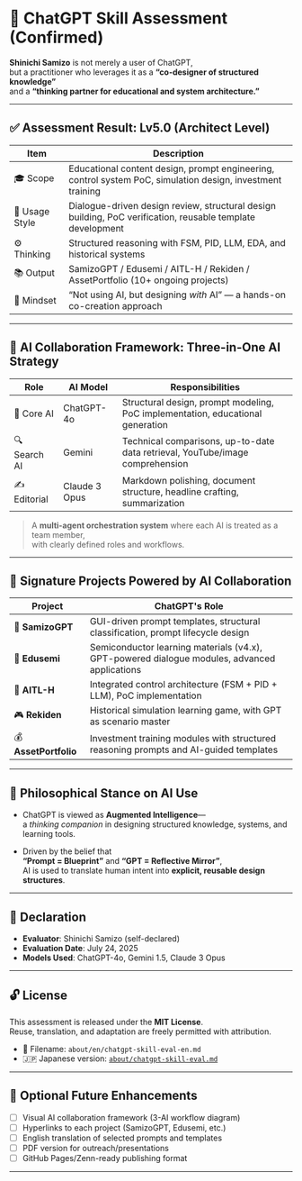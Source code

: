 # 🧠 ChatGPT Skill Assessment (Confirmed)

**Shinichi Samizo** is not merely a user of ChatGPT,  
but a practitioner who leverages it as a **“co-designer of structured knowledge”**  
and a **“thinking partner for educational and system architecture.”**

---

## ✅ Assessment Result: Lv5.0 (Architect Level)

| Item         | Description |
|--------------|-------------|
| 🎓 Scope      | Educational content design, prompt engineering, control system PoC, simulation design, investment training |
| 🧠 Usage Style | Dialogue-driven design review, structural design building, PoC verification, reusable template development |
| ⚙️ Thinking     | Structured reasoning with FSM, PID, LLM, EDA, and historical systems |
| 📚 Output      | SamizoGPT / Edusemi / AITL-H / Rekiden / AssetPortfolio (10+ ongoing projects) |
| 🧩 Mindset     | “Not using AI, but designing *with* AI” — a hands-on co-creation approach |

---

## 🔧 AI Collaboration Framework: Three-in-One AI Strategy

| Role         | AI Model     | Responsibilities |
|--------------|--------------|------------------|
| 🧠 Core AI     | ChatGPT-4o   | Structural design, prompt modeling, PoC implementation, educational generation |
| 🔍 Search AI   | Gemini       | Technical comparisons, up-to-date data retrieval, YouTube/image comprehension |
| ✍️ Editorial   | Claude 3 Opus| Markdown polishing, document structure, headline crafting, summarization |

> A **multi-agent orchestration system** where each AI is treated as a team member,  
> with clearly defined roles and workflows.

---

## 📌 Signature Projects Powered by AI Collaboration

| Project          | ChatGPT's Role |
|------------------|----------------|
| 🧠 **SamizoGPT**   | GUI-driven prompt templates, structural classification, prompt lifecycle design |
| 📘 **Edusemi**     | Semiconductor learning materials (v4.x), GPT-powered dialogue modules, advanced applications |
| 🤖 **AITL-H**      | Integrated control architecture (FSM + PID + LLM), PoC implementation |
| 🎮 **Rekiden**     | Historical simulation learning game, with GPT as scenario master |
| 💰 **AssetPortfolio** | Investment training modules with structured reasoning prompts and AI-guided templates |

---

## 🎯 Philosophical Stance on AI Use

- ChatGPT is viewed as **Augmented Intelligence**—  
  a *thinking companion* in designing structured knowledge, systems, and learning tools.

- Driven by the belief that  
  **“Prompt = Blueprint”** and **“GPT = Reflective Mirror”**,  
  AI is used to translate human intent into **explicit, reusable design structures**.

---

## 📝 Declaration

- **Evaluator**: Shinichi Samizo (self-declared)  
- **Evaluation Date**: July 24, 2025  
- **Models Used**: ChatGPT-4o, Gemini 1.5, Claude 3 Opus

---

## 🔓 License

This assessment is released under the **MIT License**.  
Reuse, translation, and adaptation are freely permitted with attribution.

- 📄 Filename: `about/en/chatgpt-skill-eval-en.md`  
- 🇯🇵 Japanese version: [`about/chatgpt-skill-eval.md`](../chatgpt-skill-eval.md)

---

## 🧭 Optional Future Enhancements

- [ ] Visual AI collaboration framework (3-AI workflow diagram)
- [ ] Hyperlinks to each project (SamizoGPT, Edusemi, etc.)
- [ ] English translation of selected prompts and templates
- [ ] PDF version for outreach/presentations
- [ ] GitHub Pages/Zenn-ready publishing format

---

